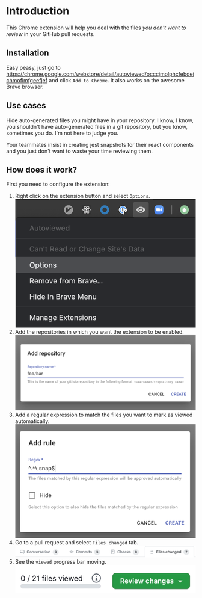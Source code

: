 # Introduction

This Chrome extension will help you deal with the files _you don't want to review_ in your GitHub pull requests.

## Installation

Easy peasy, just go to <https://chrome.google.com/webstore/detail/autoviewed/occcjmolphcfebdeichmoflmfgeefjef> and click `Add to Chrome`. It also works on the awesome Brave browser.

## Use cases

Hide auto-generated files you might have in your repository.
I know, I know, you shouldn't have auto-generated files in a git repository, but you know, sometimes you do. I'm not here to judge you.

Your teammates insist in creating jest snapshots for their react components and you just don't want to waste your time reviewing them.

## How does it work?

First you need to configure the extension:

1. Right click on the extension button and select `Options`.
   ![](docs/open-options.png)
1. Add the repositories in which you want the extension to be enabled.
   ![](docs/add-repository.png)
1. Add a regular expression to match the files you want to mark as viewed automatically.
   ![](docs/add-rule.png)
1. Go to a pull request and select `Files changed` tab.
   ![](docs/select-files.png)
1. See the `viewed` progress bar moving.
   ![](docs/autoviewed-progress.gif)
